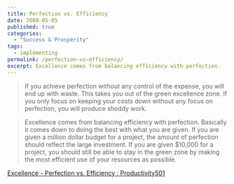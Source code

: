 ```yaml
---
title: Perfection vs. Efficiency
date: 2008-05-05
published: true
categories:
  - "Success & Prosperity"
tags:
  - implementing
permalink: /perfection-vs-efficiency/
excerpt: Excellence comes from balancing efficiency with perfection.
---
```

> If you achieve perfection without any control of the expense, you will end up with waste. This takes you out of the green excellence zone. If you only focus on keeping your costs down without any focus on perfection, you will produce shoddy work.

> Excellence comes from balancing efficiency with perfection. Basically it comes down to doing the best with what you are given. If you are given a million dollar budget for a project, the amount of perfection should reflect the large investment. If you are given $10,000 for a project, you should still be able to stay in the green zone by making the most efficient use of your resources as possible.

[Excellence - Perfection vs. Efficiency : Productivity501](http://www.productivity501.com/excellence-perfection-vs-efficiency/504/)